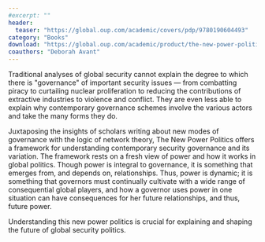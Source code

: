 ```yaml
---
#excerpt: ""
header:
  teaser: "https://global.oup.com/academic/covers/pdp/9780190604493"
category: "Books"
download: "https://global.oup.com/academic/product/the-new-power-politics-9780190604493"
coauthors: "Deborah Avant"
---
```

Traditional analyses of global security cannot explain the degree to which there is "governance" of important security issues — from combatting piracy to curtailing nuclear proliferation to reducing the contributions of extractive industries to violence and conflict. They are even less able to explain why contemporary governance schemes involve the various actors and take the many forms they do.

Juxtaposing the insights of scholars writing about new modes of governance with the logic of network theory, The New Power Politics offers a framework for understanding contemporary security governance and its variation. The framework rests on a fresh view of power and how it works in global politics. Though power is integral to governance, it is something that emerges from, and depends on, relationships. Thus, power is dynamic; it is something that governors must continually cultivate with a wide range of consequential global players, and how a governor uses power in one situation can have consequences for her future relationships, and thus, future power.

Understanding this new power politics is crucial for explaining and shaping the future of global security politics.
